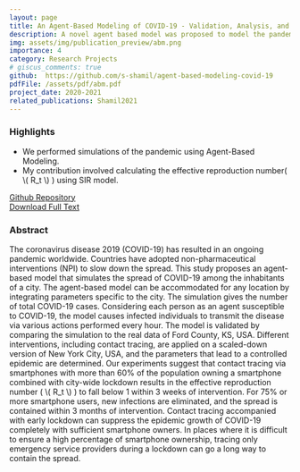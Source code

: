 ```yaml
---
layout: page
title: An Agent-Based Modeling of COVID-19 - Validation, Analysis, and Recommendations
description: A novel agent based model was proposed to model the pandemic.
img: assets/img/publication_preview/abm.png
importance: 4
category: Research Projects
# giscus_comments: true
github:  https://github.com/s-shamil/agent-based-modeling-covid-19
pdfFile: /assets/pdf/abm.pdf
project_date: 2020-2021
related_publications: Shamil2021
---
```

<h3>Highlights</h3>
<ul>
    <li>We performed simulations of the pandemic using Agent-Based Modeling.</li>
    <li>My contribution involved calculating the effective reproduction number( \( R_t \) ) using SIR model.
    </li>
</ul>

<a href='{{ page.github }}'> Github Repository </a>
<br>
<a href='{{ page.pdfFile }}'>Download Full Text</a>

<h3>Abstract</h3>
<p>
The coronavirus disease 2019 (COVID-19) has resulted in an ongoing pandemic worldwide. Countries have adopted non-pharmaceutical interventions (NPI) to slow down the spread. This study proposes an agent-based model that simulates the spread of COVID-19 among the inhabitants of a city. The agent-based model can be accommodated for any location by integrating parameters specific to the city. The simulation gives the number of total COVID-19 cases. Considering each person as an agent susceptible to COVID-19, the model causes infected individuals to transmit the disease via various actions performed every hour. The model is validated by comparing the simulation to the real data of Ford County, KS, USA. Different interventions, including contact tracing, are applied on a scaled-down version of New York City, USA, and the parameters that lead to a controlled epidemic are determined. Our experiments suggest that contact tracing via smartphones with more than 60% of the population owning a smartphone combined with city-wide lockdown results in the effective reproduction number ( \( R_t \) ) to fall below 1 within 3 weeks of intervention. For 75% or more smartphone users, new infections are eliminated, and the spread is contained within 3 months of intervention. Contact tracing accompanied with early lockdown can suppress the epidemic growth of COVID-19 completely with sufficient smartphone owners. In places where it is difficult to ensure a high percentage of smartphone ownership, tracing only emergency service providers during a lockdown can go a long way to contain the spread.
</p>